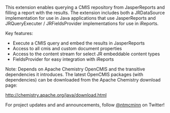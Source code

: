 This extension enables querying a CMIS repository from JasperReports and filling a report with the results.  The extension includes both a JRDataSource implementation for use in Java applications that use JasperReports and JRQueryExecuter / JRFieldsProvider implementations for use in iReports.

Key features:

  * Execute a CMIS query and embed the results in JasperReports
  * Access to all cmis and custom document properties
  * Access to the content stream for select JR embeddable content types
  * FieldsProvider for easy integration with iReports

Note:  Depends on Apache Chemistry OpenCMIS and the transitive dependencies it introduces.  The latest OpenCMIS packages (with dependencies) can be downloaded from the Apache Chemistry download page:

http://chemistry.apache.org/java/download.html

For project updates and and announcements, follow [@ntmcminn](http://https://twitter.com/ntmcminn) on Twitter!
